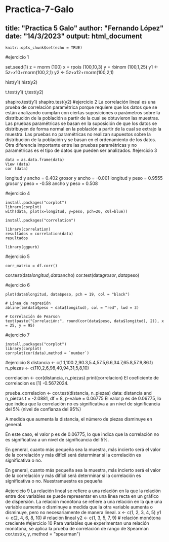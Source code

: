# Practica-7-Galo
title: "Practica 5 Galo"
author: "Fernando López"
date: "14/3/2023"
output: html_document
---

```{r setup, include=FALSE}
knitr::opts_chunk$set(echo = TRUE)
```

#ejercicio 1

set.seed(1)
z = rnorm (100)
x = rpois (100,10,3)
y = rbinom (100,1,25)
y1 <- 5*z+x*10+rnorm(100,2,1)
y2 <- 5*z+x*12+rnorm(100,2,1)

hist(y1)
hist(y2)

t.test(y1)
t,test(y2)

shapiro.test(y1)
shapiro.test(y2)
#ejercicio 2
La correlación lineal es una prueba de correlación paramétrica porque requiere que los datos que se están analizando cumplan con ciertas suposiciones o parámetros sobre la distribución de la población a partir de la cual se obtuvieron las muestras.
Las pruebas paramétricas se basan en la suposición de que los datos se distribuyen de forma normal en la población a partir de la cual se extrajo la muestra.
Las pruebas no paramétricas no realizan supuestos sobre la distribución de la población y se basan en el ordenamiento de los datos.
Otra diferencia importante entre las pruebas paramétricas y no paramétricas es el tipo de datos que pueden ser analizados.
#ejercicio 3
```{r}
data = as.data.frame(data)
View (data)
cor (data)
```
longitud y ancho = 0.402
grosor y ancho = -0.001
longitud y peso = 0.9555
grosor y peso = -0.58
ancho y peso = 0.508

#ejercicio 4
```{r}
install.packages("corplot")
library(corplot)
with(data, plot(x=longitud, y=peso, pch=20, c0l=blue))

install.packages("correlation")
```


```{r}
library(correlation)
resultados = correlation(data) 
resultados
```


```{r}
library(ggpurb)
```

#ejercicio 5
```{r}
corr_matrix = df.corr()
```
cor.test(data$longitud, data$ancho)
cor.test(data$grosor, data$peso) 




#ejercicio 6

```{r}
plot(data$longitud, data$peso, pch = 19, col = "black")

# Línea de regresión
abline(lm(data$peso ~ data$longitud), col = "red", lwd = 3)

# Correlación de Pearson
text(paste("Correlación:", round(cor(data$peso, data$longitud), 2)), x = 25, y = 95)

```


#ejercicio 7
```{r}
install.packages("corplot")
library(corplot) 
corrplot(cor(data),method = `number`)
```

#ejercicio 8
distancia <- c(1.1,100.2,90.3,5.4,57.5,6.6,34.7,65.8,57.9,86.1)
n_piezas <- c(110,2,6,98,40,94,31,5,8,10)

correlacion <- cor(distancia, n_piezas)
print(correlacion)
El coeficiente de correlacion es [1] -0.5672024.

prueba_correlacion <- cor.test(distancia, n_piezas)
data:  distancia and n_piezas
t = -2.0881, df = 8, p-value = 0.06775
El valor p es de 0.06775, lo que indica que la correlación no es significativa a un nivel de significancia del 5% (nivel de confianza del 95%)

A medida que aumenta la distancia, el número de piezas disminuye en general.

En este caso, el valor p es de 0.06775, lo que indica que la correlación no es significativa a un nivel de significancia del 5%.

En general, cuanto más pequeña sea la muestra, más incierto será el valor de la correlación y más difícil será determinar si la correlación es significativa o no.

En general, cuanto más pequeña sea la muestra, más incierto será el valor de la correlación y más difícil será determinar si la correlación es significativa o no. Nuestramuestra es pequeña


#ejercicio 9
La relación lineal se refiere a una relación en la que la relación entre dos variables se puede representar en una línea recta en un gráfico de dispersión.
La relación monótona se refiere a una relación en la que una variable aumenta o disminuye a medida que la otra variable aumenta o disminuye, pero no necesariamente de manera lineal. 
x <- c(1, 2, 3, 4, 5)
y1 <- c(2, 4, 6, 8, 10)  # relación lineal
y2 <- c(1, 3, 5, 7, 9)   # relación monótona creciente
#ejercicio 10
Para variables que experimentan una relación monótona, se aplica la prueba de correlación de rango de Spearman
cor.test(x, y, method = "spearman")

